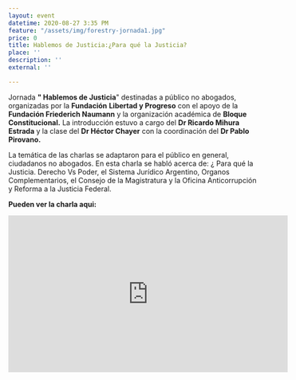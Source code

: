 ```yaml
---
layout: event
datetime: 2020-08-27 3:35 PM
feature: "/assets/img/forestry-jornada1.jpg"
price: 0
title: Hablemos de Justicia:¿Para qué la Justicia?
place: ''
description: ''
external: ''

---
```

Jornada **" Hablemos de Justicia**" destinadas a público no abogados, organizadas por la **Fundación** **Libertad y Progreso** con el apoyo de la **Fundación Friederich Naumann** y la organización académica de **Bloque Constitucional.** La introducción estuvo a cargo del **Dr Ricardo Mihura Estrada** y la clase del **Dr Héctor Chayer** con la coordinación del **Dr Pablo Pirovano.**

La temática de las charlas se adaptaron para el público en general, ciudadanos no abogados. En esta charla se habló acerca de: ¿ Para qué la Justicia. Derecho Vs Poder, el Sistema Jurídico Argentino, Organos Complementarios, el Consejo de la Magistratura y la Oficina Anticorrupción y Reforma a la Justicia Federal.

**Pueden ver la charla aqui:**

<iframe width="560" height="315" src="https://www.youtube.com/embed/cUl6iFLw8gE" frameborder="0" allow="accelerometer; autoplay; clipboard-write; encrypted-media; gyroscope; picture-in-picture" allowfullscreen></iframe